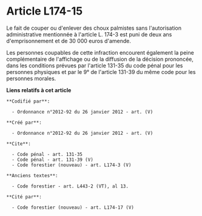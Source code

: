 # Article L174-15

Le fait de couper ou d'enlever des choux palmistes sans l'autorisation administrative mentionnée à l'article L. 174-3 est
puni de deux ans d'emprisonnement et de 30 000 euros d'amende.

Les personnes coupables de cette infraction encourent également la peine complémentaire de l'affichage ou de la diffusion de
la décision prononcée, dans les conditions prévues par l'article 131-35 du code pénal pour les personnes physiques et par le
9° de l'article 131-39 du même code pour les personnes morales.

**Liens relatifs à cet article**

	**Codifié par**:

	  - Ordonnance n°2012-92 du 26 janvier 2012 - art. (V)

	**Créé par**:

	  - Ordonnance n°2012-92 du 26 janvier 2012 - art. (V)

	**Cite**:

	  - Code pénal - art. 131-35
	  - Code pénal - art. 131-39 (V)
	  - Code forestier (nouveau) - art. L174-3 (V)

	**Anciens textes**:

	  - Code forestier - art. L443-2 (VT), al 13.

	**Cité par**:

	  - Code forestier (nouveau) - art. L174-17 (V)
